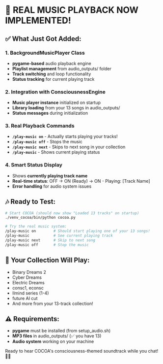 # 🎵 REAL MUSIC PLAYBACK NOW IMPLEMENTED!

## ✅ **What Just Got Added**:

### **1. BackgroundMusicPlayer Class**
- **pygame-based** audio playback engine
- **Playlist management** from audio_outputs/ folder  
- **Track switching** and loop functionality
- **Status tracking** for current playing track

### **2. Integration with ConsciousnessEngine**
- **Music player instance** initialized on startup
- **Library loading** from your 13 songs in audio_outputs/
- **Status messages** during initialization

### **3. Real Playback Commands**
- **`/play-music on`** - Actually starts playing your tracks!
- **`/play-music off`** - Stops the music
- **`/play-music next`** - Skips to next song in your collection
- **`/play-music`** - Shows current playing status

### **4. Smart Status Display**
- Shows **currently playing track name**
- **Real-time status**: OFF → ON (Ready) → ON - Playing: [Track Name]
- **Error handling** for audio system issues

## 🎶 **Ready to Test**:

```bash
# Start COCOA (should now show "Loaded 13 tracks" on startup)
./venv_cocoa/bin/python cocoa.py

# Try the real music system:
/play-music on        # Should start playing one of your 13 songs!
/play-music           # See current playing track  
/play-music next      # Skip to next song
/play-music off       # Stop the music
```

## 🎵 **Your Collection Will Play**:
- Binary Dreams 2
- Cyber Dreams  
- Electric Dreams
- consc1, econsc
- llmind series (1-4)
- future AI cut
- And more from your 13-track collection!

## ⚠️ **Requirements**:
- **pygame** must be installed (from setup_audio.sh)
- **MP3 files** in audio_outputs/ (✅ you have 13)
- **Audio system** working on your machine

Ready to hear COCOA's consciousness-themed soundtrack while you chat! 🎵✨